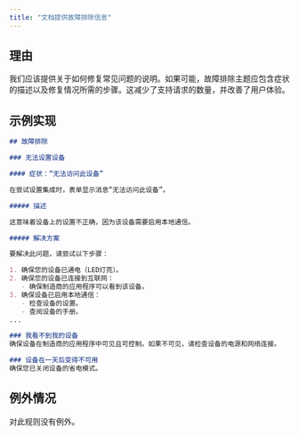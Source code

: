 ```yaml
---
title: "文档提供故障排除信息"
---
```


## 理由

我们应该提供关于如何修复常见问题的说明。如果可能，故障排除主题应包含症状的描述以及修复情况所需的步骤。这减少了支持请求的数量，并改善了用户体验。

## 示例实现

```markdown showLineNumbers
## 故障排除

### 无法设置设备

#### 症状：“无法访问此设备”

在尝试设置集成时，表单显示消息“无法访问此设备”。

##### 描述

这意味着设备上的设置不正确，因为该设备需要启用本地通信。

##### 解决方案

要解决此问题，请尝试以下步骤：

1. 确保您的设备已通电（LED灯亮）。
2. 确保您的设备已连接到互联网：
   - 确保制造商的应用程序可以看到该设备。
3. 确保设备已启用本地通信：
   - 检查设备的设置。
   - 查阅设备的手册。
...

### 我看不到我的设备
确保设备在制造商的应用程序中可见且可控制。如果不可见，请检查设备的电源和网络连接。

### 设备在一天后变得不可用
确保您已关闭设备的省电模式。
```

## 例外情况

对此规则没有例外。